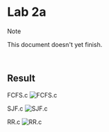 # Lab 2a

> [!NOTE]
> This document doesn't yet finish.

```c

```

```sh

```

## Result

FCFS.c
![FCFS.c]("FCFS.c")

SJF.c
![SJF.c]("SJF.c")

RR.c
![RR.c]("RR.c")
